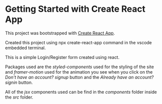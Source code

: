 # Getting Started with Create React App

This project was bootstrapped with [Create React App](https://github.com/facebook/create-react-app).

Created this project using npx create-react-app command in the vscode embedded terminal.

This is a simple Login/Register form created using react.

Packages used are the _styled-components_ used for the styling of the site and _framer-motion_ used for the animation you see when you
click on the _Don't have an account? signup_ button and the _Already have an account? signin_ button.

All of the _jsx_ components used can be find in the _components_ folder inside the _src_ folder.
